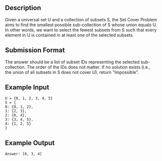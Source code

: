 ## Description

Given a universal set U and a collection of subsets S, the Set Cover Problem aims to find the smallest possible sub-collection of S whose union equals U.  In other words, we want to select the fewest subsets from S such that every element in U is contained in at least one of the selected subsets.

## Submission Format

The answer should be a list of subset IDs representing the selected sub-collection. The order of the IDs does not matter.  If no solution exists (i.e., the union of all subsets in S does not cover U), return "Impossible".


## Example Input
```
U = {0, 1, 2, 3, 4, 5}
S = {
0: {0, 1, 2},
1: {2, 3},
2: {0, 4},
3: {3, 4, 5},
4: {1, 2, 5}
}
```

## Example Output
```
Answer: [0, 3, 4]
```